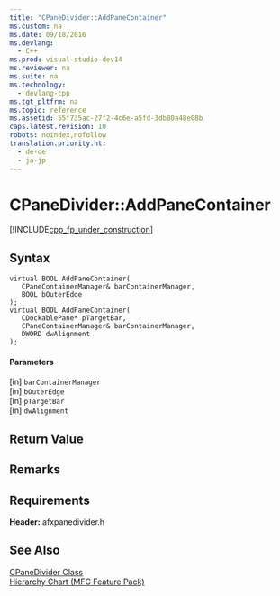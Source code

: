 ```yaml
---
title: "CPaneDivider::AddPaneContainer"
ms.custom: na
ms.date: 09/18/2016
ms.devlang: 
  - C++
ms.prod: visual-studio-dev14
ms.reviewer: na
ms.suite: na
ms.technology: 
  - devlang-cpp
ms.tgt_pltfrm: na
ms.topic: reference
ms.assetid: 55f735ac-27f2-4c6e-a5fd-3db80a48e08b
caps.latest.revision: 10
robots: noindex,nofollow
translation.priority.ht: 
  - de-de
  - ja-jp
---
```

# CPaneDivider::AddPaneContainer
[!INCLUDE[cpp_fp_under_construction](../vs140/includes/cpp_fp_under_construction_md.md)]  
  
## Syntax  
  
```  
virtual BOOL AddPaneContainer(  
   CPaneContainerManager& barContainerManager,  
   BOOL bOuterEdge  
);  
virtual BOOL AddPaneContainer(  
   CDockablePane* pTargetBar,  
   CPaneContainerManager& barContainerManager,  
   DWORD dwAlignment  
);  
```  
  
#### Parameters  
 [in] `barContainerManager`  
  [in] `bOuterEdge`  
  [in] `pTargetBar`  
  [in] `dwAlignment`  
  
## Return Value  
  
## Remarks  
  
## Requirements  
 **Header:** afxpanedivider.h  
  
## See Also  
 [CPaneDivider Class](../vs140/CPaneDivider-Class.md)   
 [Hierarchy Chart (MFC Feature Pack)](../vs140/Hierarchy-Chart.md)